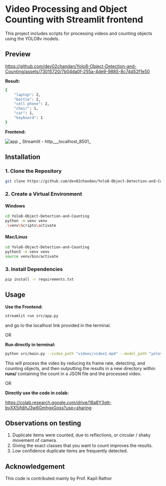 # Video Processing and Object Counting with Streamlit frontend

This project includes scripts for processing videos and counting objects using the YOLO8v models. 

## Preview


https://github.com/dev02chandan/Yolo8-Object-Detection-and-Counting/assets/73015720/7b04da0f-255a-4de9-9885-8c74d52f1e50

**Result:**
```bash
{
    "laptop": 2,
    "bottle": 2,
    "cell phone": 2,
    "chair": 1,
    "car": 1,
    "keyboard": 1
}
```

**Frontend:**

![app _ Streamlit - http___localhost_8501_](https://github.com/dev02chandan/Yolo8-Object-Detection-and-Counting/assets/73015720/71556e94-ef70-41dd-a95d-f61e123f47bc)


## Installation

### 1. Clone the Repository

```bash
git clone https://github.com/dev02chandan/Yolo8-Object-Detection-and-Counting.git
```

### 2. Create a Virtual Environment

#### Windows

```bash
cd Yolo8-Object-Detection-and-Counting
python -m venv venv
.\venv\Scripts\activate
```

#### Mac/Linux

```bash
cd Yolo8-Object-Detection-and-Counting
python3 -m venv venv
source venv/bin/activate
```

### 3. Install Dependencies

```bash
pip install -r requirements.txt
```

## Usage

**Use the Frontend:**

```bash
streamlit run src/app.py
```
and go to the localhost link provided in the terminal.

OR 

**Run directly in terminal:** 

```bash
python src/main.py --video_path "videos/video1.mp4" --model_path "yolov8m.pt" --classes_to_count 39 67 63 56 2 66
```

This will process the video by reducing its frame rate, detecting, and counting objects, and then outputting the results in a new directory within **runs/** containing the count in a JSON file and the processed video.

OR 

**Directly use the code in colab:**

https://colab.research.google.com/drive/18a8Y3gtt-byXX5jfdjhJ3w6GmhgxGoss?usp=sharing

## Observations on testing

1. Duplicate items were counted, due to reflections, or circular / shaky movement of camera.
2. Giving the exact classes that you want to count improves the results. 
3. Low confidence duplicate items are frequently detected.

## Acknowledgement

This code is contributed mainly by Prof. Kapil Rathor
